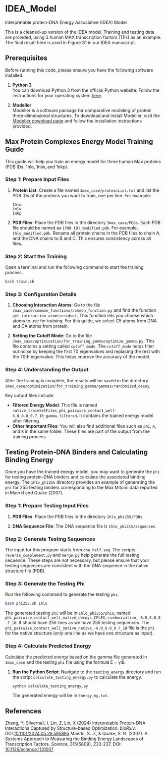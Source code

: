 # IDEA_Model
Interpretable protein-DNA Energy Associative (IDEA) Model

This is a cleaned-up version of the IDEA model. Training and testing data are provided, using 3 human MAX transcription factors (TFs) as an example. The final result here is used in Figure S1 in our IDEA manuscript.

## Prerequisites

Before running this code, please ensure you have the following software installed:

1. **Python 3**  
   You can download Python 3 from the official Python website. Follow the instructions for your operating system [here](https://www.python.org/downloads/).

2. **Modeller**  
   Modeller is a software package for comparative modeling of protein three-dimensional structures. To download and install Modeller, visit the [Modeller download page](https://salilab.org/modeller/download_installation.html) and follow the installation instructions provided.


## Max Protein Complexes Energy Model Training Guide

This guide will help you train an energy model for three human Max proteins (PDB IDs: 1hlo, 1nlw, and 1nkp).

### Step 1: Prepare Input Files

1. **Protein List**:
   Create a file named `3max_case/proteinList.txt` and list the PDB IDs of the proteins you want to train, one per line. For example:
   ```
   1hlo
   1nlw
   1nkp
   ```

2. **PDB Files**:
   Place the PDB files in the directory `3max_case/PDBs`. Each PDB file should be named as `{PDB ID}_modified.pdb`. For example, `1hlo_modified.pdb`. Rename all protein chains in the PDB files to chain A, and the DNA chains to B and C. This ensures consistency across all files.

### Step 2: Start the Training

Open a terminal and run the following command to start the training process:
```bash
bash train.sh
```

### Step 3: Configuration Details

1. **Choosing Interaction Atoms**:
   Go to the file `3max_case/common_functions/common_function.py` and find the function `get_interaction_atom(residue)`. This function lets you choose which atoms to use for training. For this guide, we select C5 atoms from DNA and CA atoms from protein.

2. **Setting the Cutoff Mode**:
   Go to the file `3max_case/optimization/for_training_gamma/optimize_gamma.py`. This file contains a setting called `cutoff_mode`. The `cutoff_mode` helps filter out noise by keeping the first 70 eigenvalues and replacing the rest with the 70th eigenvalue. This helps improve the accuracy of the model.

### Step 4: Understanding the Output

After the training is complete, the results will be saved in the directory `3max_case/optimization/for_training_gamma/gammas/randomized_decoy`.

Key output files include:
- **Filtered Energy Model**: This file is named `native_trainSetFiles_phi_pairwise_contact_well-8.0_8.0_0.7_10_gamma_filtered`. It contains the trained energy model after filtering.
- **Other Important Files**: You will also find additional files such as `phi`, `A`, and `B` in the same folder. These files are part of the output from the training process.

## Testing Protein-DNA Binders and Calculating Binding Energy

Once you have the trained energy model, you may want to generate the `phi` for testing protein-DNA binders and calculate the associated binding energy. The `1hlo_phi255` directory provides an example of generating the `phi` for 255 testing binders corresponding to the Max Mitomi data reported in Maerkl and Quake (2007).

### Step 1: Prepare Testing Input Files

1. **PDB Files**:
   Place the PDB files in the directory `1hlo_phi255/PDBs`.

2. **DNA Sequence File**:
   The DNA sequence file is `1hlo_phi255/sequences`.

### Step 2: Generate Testing Sequences

The input for this program starts from `dna_half.seq`. The scripts `reverse_complement.py` and `merge.py` help generate the full testing sequence. These steps are not necessary, but please ensure that your testing sequences are consistent with the DNA sequence in the native structure file (PDB).

### Step 3: Generate the Testing Phi

Run the following command to generate the testing `phi`:
```bash
bash phi255.sh 1hlo
```
The generated testing `phi` will be in `1hlo_phi255/phis`, named `phi_pairwise_contact_well_native_decoys_CPLEX_randomization_-8.0_8.0_0.7_10`. It should have 255 lines as we have 255 testing sequences. The `phi_pairwise_contact_well_native_native_-8.0_8.0_0.7_10` file is the `phi` for the native structure (only one line as we have one structure as input).

### Step 4: Calculate Predicted Energy

Calculate the predicted energy based on the gamma file generated in `3max_case` and the testing `phi` file using the formula  E = γΦ.

1. **Run the Python Script**:
   Navigate to the `testing_energy` directory and run the script `calculate_testing_energy.py` to calculate the energy.
   ```bash
   python calculate_testing_energy.py
   ```
   The generated energy will be in `Energy_mg.txt`. 

## References

Zhang, Y, Silvernail, I, Lin, Z, Lin, X (2024) Interpretable Protein-DNA Interactions Captured by Structure-based Optimization. *bioRxiv*. DOI:[10.1101/2024.05.26.595895](https://www.biorxiv.org/content/10.1101/2024.05.26.595895v1)
Maerkl, S. J., & Quake, S. R. (2007). A Systems Approach to Measuring the Binding Energy Landscapes of Transcription Factors. *Science*, 315(5809), 233-237. DOI: [10.1126/science.1131007](https://doi.org/10.1126/science.1131007)
```

